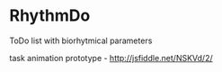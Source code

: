 RhythmDo
========

ToDo list with biorhytmical parameters

task animation prototype - http://jsfiddle.net/NSKVd/2/
